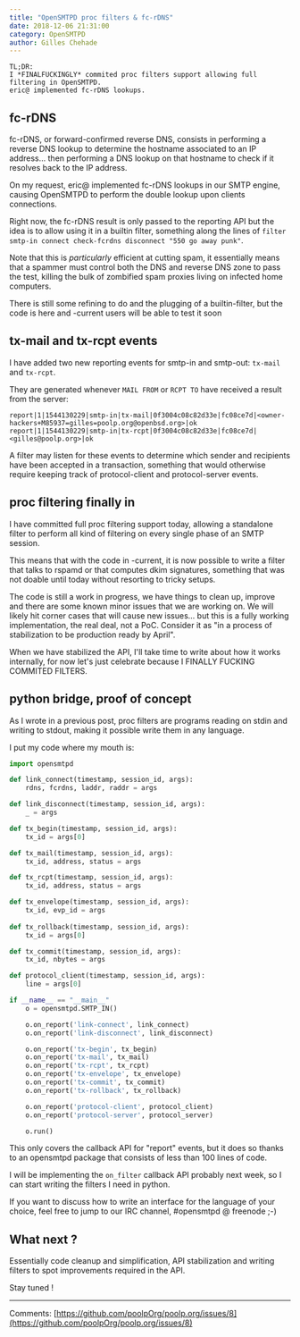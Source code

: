 ```yaml
---
title: "OpenSMTPD proc filters & fc-rDNS"
date: 2018-12-06 21:31:00
category: OpenSMTPD
author: Gilles Chehade
---
```


    TL;DR:
    I *FINALFUCKINGLY* commited proc filters support allowing full filtering in OpenSMTPD.
    eric@ implemented fc-rDNS lookups.

fc-rDNS
--
fc-rDNS,
or forward-confirmed reverse DNS,
consists in performing a reverse DNS lookup to determine the hostname associated to an IP address...
then performing a DNS lookup on that hostname to check if it resolves back to the IP address.

On my request,
eric@ implemented fc-rDNS lookups in our SMTP engine,
causing OpenSMTPD to perform the double lookup upon clients connections.

Right now,
the fc-rDNS result is only passed to the reporting API but the idea is to allow using it in a builtin filter,
something along the lines of `filter smtp-in connect check-fcrdns disconnect "550 go away punk"`.

Note that this is _particularly_ efficient at cutting spam,
it essentially means that a spammer must control both the DNS and reverse DNS zone to pass the test,
killing the bulk of zombified spam proxies living on infected home computers.

There is still some refining to do and the plugging of a builtin-filter,
but the code is here and -current users will be able to test it soon


tx-mail and tx-rcpt events
--
I have added two new reporting events for smtp-in and smtp-out: `tx-mail` and `tx-rcpt`.

They are generated whenever `MAIL FROM` or `RCPT TO` have received a result from the server:

```
report|1|1544130229|smtp-in|tx-mail|0f3004c08c82d33e|fc08ce7d|<owner-hackers+M85937=gilles=poolp.org@openbsd.org>|ok
report|1|1544130229|smtp-in|tx-rcpt|0f3004c08c82d33e|fc08ce7d|<gilles@poolp.org>|ok
```

A filter may listen for these events to determine which sender and recipients have been accepted in a transaction,
something that would otherwise require keeping track of protocol-client and protocol-server events.


proc filtering finally in
--
I have committed full proc filtering support today,
allowing a standalone filter to perform all kind of filtering on every single phase of an SMTP session.

This means that with the code in -current,
it is now possible to write a filter that talks to rspamd or that computes dkim signatures,
something that was not doable until today without resorting to tricky setups.

The code is still a work in progress,
we have things to clean up, improve and there are some known minor issues that we are working on.
We will likely hit corner cases that will cause new issues...
but this is a fully working implementation, the real deal, not a PoC.
Consider it as "in a process of stabilization to be production ready by April".

When we have stabilized the API,
I'll take time to write about how it works internally,
for now let's just celebrate because I FINALLY FUCKING COMMITED FILTERS.


python bridge, proof of concept
--
As I wrote in a previous post,
proc filters are programs reading on stdin and writing to stdout,
making it possible write them in any language.

I put my code where my mouth is:

```python
import opensmtpd

def link_connect(timestamp, session_id, args):
    rdns, fcrdns, laddr, raddr = args

def link_disconnect(timestamp, session_id, args):
    _ = args

def tx_begin(timestamp, session_id, args):
    tx_id = args[0]

def tx_mail(timestamp, session_id, args):
    tx_id, address, status = args

def tx_rcpt(timestamp, session_id, args):
    tx_id, address, status = args

def tx_envelope(timestamp, session_id, args):
    tx_id, evp_id = args
    
def tx_rollback(timestamp, session_id, args):
    tx_id = args[0]

def tx_commit(timestamp, session_id, args):
    tx_id, nbytes = args

def protocol_client(timestamp, session_id, args):
    line = args[0]

if __name__ == "__main__"
    o = opensmtpd.SMTP_IN()

    o.on_report('link-connect', link_connect)
    o.on_report('link-disconnect', link_disconnect)

    o.on_report('tx-begin', tx_begin)
    o.on_report('tx-mail', tx_mail)
    o.on_report('tx-rcpt', tx_rcpt)
    o.on_report('tx-envelope', tx_envelope)
    o.on_report('tx-commit', tx_commit)
    o.on_report('tx-rollback', tx_rollback)

    o.on_report('protocol-client', protocol_client)
    o.on_report('protocol-server', protocol_server)

    o.run()
```

This only covers the callback API for "report" events,
but it does so thanks to an opensmtpd package that consists of less than 100 lines of code.

I will be implementing the `on_filter` callback API probably next week,
so I can start writing the filters I need in python.

If you want to discuss how to write an interface for the language of your choice,
feel free to jump to our IRC channel, #opensmtpd @ freenode ;-)



What next ?
--
Essentially code cleanup and simplification,
API stabilization and writing filters to spot improvements required in the API.

Stay tuned !

--- 
Comments: [https://github.com/poolpOrg/poolp.org/issues/8](https://github.com/poolpOrg/poolp.org/issues/8)
